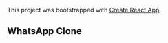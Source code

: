 This project was bootstrapped with [Create React App](https://github.com/facebook/create-react-app).

## WhatsApp Clone
